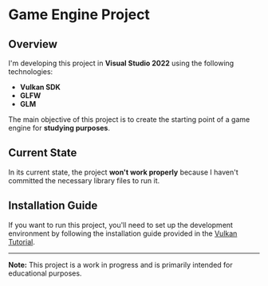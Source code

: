 # Game Engine Project

## Overview

I'm developing this project in **Visual Studio 2022** using the following technologies:
- **Vulkan SDK**
- **GLFW**
- **GLM**

The main objective of this project is to create the starting point of a game engine for **studying purposes**. 

## Current State

In its current state, the project **won't work properly** because I haven't committed the necessary library files to run it. 

## Installation Guide

If you want to run this project, you'll need to set up the development environment by following the installation guide provided in the [Vulkan Tutorial](https://vulkan-tutorial.com/en/Development_environment).

---

**Note:** This project is a work in progress and is primarily intended for educational purposes.
